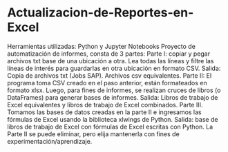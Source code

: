 # Actualizacion-de-Reportes-en-Excel
Herramientas utilizadas: Python y Jupyter Notebooks  Proyecto de automatización de informes, consta de 3 partes: Parte I: copiar y pegar archivos txt base de una ubicación a otra. Lea todas las líneas y filtre las líneas de interés para guardarlas en otra ubicación en formato CSV. Salida: Copia de archivos txt (Jobs SAP). Archivos csv equivalentes.  Parte II: El programa toma CSV creado en el paso anterior, están formateados en formato xlsx. Luego, para fines de informes, se realizan cruces de libros (o DataFrames) para generar bases de informes. Salida: Libros de trabajo de Excel equivalentes y libros de trabajo de Excel combinados.  Parte III. Tomamos las bases de datos creadas en la parte II e ingresamos las fórmulas de Excel usando la biblioteca xlwings de Python. Salida: base de libros de trabajo de Excel con fórmulas de Excel escritas con Python.  La Parte II se puede eliminar, pero elija mantenerla con fines de experimentación/aprendizaje.
